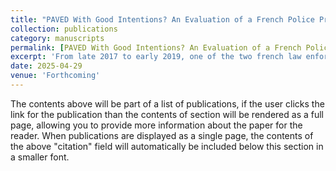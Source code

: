```yaml
---
title: "PAVED With Good Intentions? An Evaluation of a French Police Predictive Policing System"
collection: publications
category: manuscripts
permalink: [PAVED With Good Intentions? An Evaluation of a French Police Predictive Policing (R&R at International Review of Law and Economics)](https://papers.ssrn.com/sol3/papers.cfm?abstract_id=5234412)
excerpt: 'From late 2017 to early 2019, one of the two french law enforcement agencies (the Gendarmerie) tested in 11 out of 101 departments a predictive policing system named PAVED. The system designed by the Gendarmerie predicts burglaries and vehicle thefts with the stated objective of better allocating patrols and thus increasing deterrence. We use month-law enforcement jurisdiction area panel data to evaluate whether the system produces the expected reduction in these thefts. Using a TWFE approach and considering several alternative counterfactuals, our results consistently indicate no detectable effect of PAVED on burglaries. With regard to vehicle theft, small variations are observed following the implementation of PAVED, but these variations are not consistent or robust across the different counterfactuals considered.'
date: 2025-04-29
venue: 'Forthcoming'
---
```

The contents above will be part of a list of publications, if the user clicks the link for the publication than the contents of section will be rendered as a full page, allowing you to provide more information about the paper for the reader. When publications are displayed as a single page, the contents of the above "citation" field will automatically be included below this section in a smaller font.
